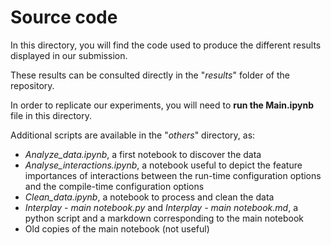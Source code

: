 # Source code

In this directory, you will find the code used to produce the different results displayed in our submission.

These results can be consulted directly in the "*results*" folder of the repository.

In order to replicate our experiments, you will need to **run the Main.ipynb** file in this directory.

Additional scripts are available in the "*others*" directory, as:
- *Analyze_data.ipynb*, a first notebook to discover the data
- *Analyse_interactions.ipynb*, a notebook useful to depict the feature importances of interactions between the run-time configuration options and the compile-time configuration options
- *Clean_data.ipynb*, a notebook to process and clean the data
- *Interplay - main notebook.py* and *Interplay - main notebook.md*, a python script and a markdown corresponding to the main notebook
- Old copies of the main notebook (not useful)
